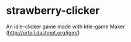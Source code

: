 # strawberry-clicker
An idle-clicker game made with Idle-game Maker (http://orteil.dashnet.org/igm/)
